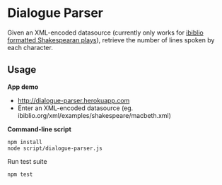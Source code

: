 # Dialogue Parser



Given an XML-encoded datasource (currently only works for [ibiblio formatted Shakespearan plays](http://ibiblio.org/xml/examples/shakespeare)), retrieve  the number of lines spoken by each character.


## Usage
**App demo**
* http://dialogue-parser.herokuapp.com
* Enter an XML-encoded datasource (eg. ibiblio.org/xml/examples/shakespeare/macbeth.xml)

**Command-line script**
```
npm install
node script/dialogue-parser.js
```
Run test suite
```
npm test
```

